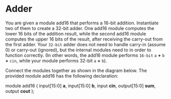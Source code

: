 # Adder

You are given a module add16 that performs a 16-bit addition. Instantiate two of them to create a 32-bit adder. One add16 module computes the lower 16 bits of the addition result, while the second add16 module computes the upper 16 bits of the result, after receiving the carry-out from the first adder. Your `32-bit` adder does not need to handle carry-in (assume 0) or carry-out (ignored), but the internal modules need to in order to function correctly. (In other words, the add16 module performs `16-bit` `a` **+** `b` **+** `cin`, while your module performs 32-bit `a` **+** `b`).

Connect the modules together as shown in the diagram below. The provided module add16 has the following declaration:

module add16 ( input[15:0] **a**, input[15:0] **b**, input **cin**, output[15:0] **sum**, output **cout** ); 